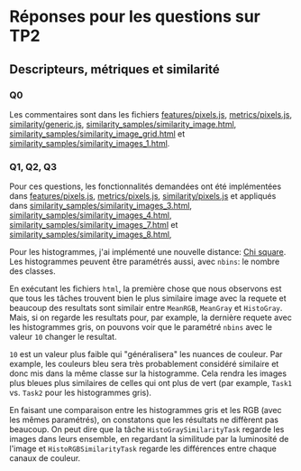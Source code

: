 # Réponses pour les questions sur TP2

## Descripteurs, métriques et similarité

### Q0

Les commentaires sont dans les fichiers [features/pixels.js](features/pixels.js), [metrics/pixels.js](metrics/pixels.js), [similarity/generic.js](similarity/generic.js), [similarity_samples/similarity_image.html](similarity_samples/similarity_image.html), [similarity_samples/similarity_image_grid.html](similarity_samples/similarity_image_grid.html) et [similarity_samples/similarity_images_1.html](similarity_samples/similarity_images_1.html).

### Q1, Q2, Q3
Pour ces questions, les fonctionnalités demandées ont été implémentées dans [features/pixels.js](./features/pixels.js), [metrics/pixels.js](./metrics/pixels.js), [similarity/pixels.js](./similarity/pixels.js) et appliqués dans [similarity_samples/similarity_images_3.html](similarity_samples/similarity_images_3.html), [similarity_samples/similarity_images_4.html](similarity_samples/similarity_images_4.html), [similarity_samples/similarity_images_7.html](similarity_samples/similarity_images_7.html) et [similarity_samples/similarity_images_8.html](similarity_samples/similarity_images_8.html),

Pour les histogrammes, j'ai implémenté une nouvelle distance: [Chi square](https://en.wikipedia.org/wiki/Chi-squared_test).
Les histogrammes peuvent être paramétrés aussi, avec `nbins`: le nombre des classes.

En exécutant les fichiers `html`, la première chose que nous observons est que tous les tâches trouvent bien le plus similaire image avec la requete et beaucoup des resultats sont similair entre `MeanRGB`, `MeanGray` et `HistoGray`. Mais, si on regarde les resultats pour, par example, la dernière requete avec les histogrammes gris, on pouvons voir que le paramétré `nbins` avec le valeur `10` changer le resultat. 

`10` est un valeur plus faible qui "généralisera" les nuances de couleur. Par example, les couleurs bleu sera très probablement considéré similaire et donc mis dans la même classe sur la histogramme. Cela rendra les images plus bleues plus similaires de celles qui ont plus de vert (par example, `Task1` vs. `Task2` pour les histogrammes gris).

En faisant une comparaison entre les histogrammes gris et les RGB (avec les mêmes paramétrés), on constatons que les résultats ne diffèrent pas beaucoup. On peut dire que la tâche `HistoGraySimilarityTask` regarde les images dans leurs ensemble, en regardant la similitude par la luminosité de l'image et `HistoRGBSimilarityTask` regarde les différences entre chaque canaux de couleur.